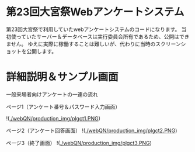# 第23回大宮祭Webアンケートシステム

第23回大宮祭で利用していたwebアンケートシステムのコードになります。
当初使っていたサーバー＆データベースは実行委員会所有であるため、公開はできません。
ゆえに実際に稼働することは難しいが、代わりに当時のスクリーンショットを公開します。


# 詳細説明＆サンプル画面

一般来場者向けアンケートの一連の流れ

ページ1（アンケート番号＆パスワード入力画面）

!([./webQN/production_img/plgct1.PNG](https://github.com/IssnK/WebQN_23rdOmiyaFes/issues/1))


ページ2（アンケート回答画面）
!([./webQN/production_img/plgct2.PNG](https://github.com/IssnK/WebQN_23rdOmiyaFes/issues/2))

ページ3（終了画面）
!([./webQN/production_img/plgct3.PNG](https://github.com/IssnK/WebQN_23rdOmiyaFes/issues/3))
